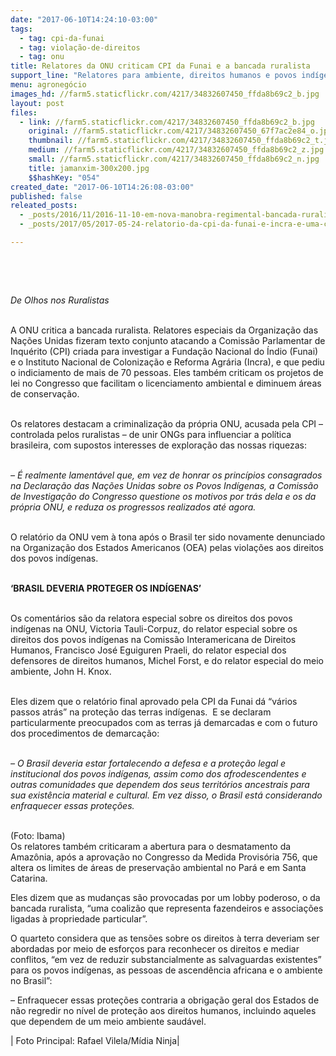 ```yaml
---
date: "2017-06-10T14:24:10-03:00"
tags:
  - tag: cpi-da-funai
  - tag: violação-de-direitos
  - tag: onu
title: Relatores da ONU criticam CPI da Funai e a bancada ruralista
support_line: "Relatores para ambiente, direitos humanos e povos indígenas lamentam criminalização da ONU no Congresso e projetos que facilitam licenciamento ambiental."
menu: agronegócio
images_hd: //farm5.staticflickr.com/4217/34832607450_ffda8b69c2_b.jpg
layout: post
files:
  - link: //farm5.staticflickr.com/4217/34832607450_ffda8b69c2_b.jpg
    original: //farm5.staticflickr.com/4217/34832607450_67f7ac2e84_o.jpg
    thumbnail: //farm5.staticflickr.com/4217/34832607450_ffda8b69c2_t.jpg
    medium: //farm5.staticflickr.com/4217/34832607450_ffda8b69c2_z.jpg
    small: //farm5.staticflickr.com/4217/34832607450_ffda8b69c2_n.jpg
    title: jamanxim-300x200.jpg
    $$hashKey: "054"
created_date: "2017-06-10T14:26:08-03:00"
published: false
releated_posts:
  - _posts/2016/11/2016-11-10-em-nova-manobra-regimental-bancada-ruralista-elege-presidente-da-cpi-incra-funai-2.md
  - _posts/2017/05/2017-05-24-relatorio-da-cpi-da-funai-e-incra-e-uma-compilacao-de-insanidades.md

---
```

<p>&nbsp;</p>

<p>&nbsp;</p>

<p><em>De Olhos nos Ruralistas&nbsp;</em></p>

<p><br />
A ONU critica a bancada ruralista. Relatores especiais da Organiza&ccedil;&atilde;o das Na&ccedil;&otilde;es Unidas fizeram texto conjunto atacando a Comiss&atilde;o Parlamentar de Inqu&eacute;rito (CPI) criada para investigar a Funda&ccedil;&atilde;o Nacional do &Iacute;ndio (Funai) e o Instituto Nacional de Coloniza&ccedil;&atilde;o e Reforma Agr&aacute;ria (Incra), e que pediu o indiciamento de mais de 70 pessoas. Eles tamb&eacute;m criticam os projetos de lei no Congresso que facilitam o licenciamento ambiental e diminuem &aacute;reas de conserva&ccedil;&atilde;o.</p>

<p><br />
Os relatores destacam a criminaliza&ccedil;&atilde;o da pr&oacute;pria ONU, acusada pela CPI &ndash; controlada pelos ruralistas &ndash; de unir ONGs para influenciar a pol&iacute;tica brasileira, com supostos interesses de explora&ccedil;&atilde;o das nossas riquezas:</p>

<p><br />
<em>&ndash; &Eacute; realmente lament&aacute;vel que, em vez de honrar os princ&iacute;pios consagrados na Declara&ccedil;&atilde;o das Na&ccedil;&otilde;es Unidas sobre os Povos Ind&iacute;genas, a Comiss&atilde;o de Investiga&ccedil;&atilde;o do Congresso questione os motivos por tr&aacute;s dela e os da pr&oacute;pria ONU, e reduza os progressos realizados at&eacute; agora.</em></p>

<p><br />
O relat&oacute;rio da ONU vem &agrave; tona ap&oacute;s o Brasil ter sido novamente denunciado na Organiza&ccedil;&atilde;o dos Estados Americanos (OEA) pelas viola&ccedil;&otilde;es aos direitos dos povos ind&iacute;genas.</p>

<p><br />
<strong>&lsquo;BRASIL DEVERIA PROTEGER OS IND&Iacute;GENAS&rsquo;</strong></p>

<p><br />
Os coment&aacute;rios s&atilde;o da relatora especial sobre os direitos dos povos ind&iacute;genas na ONU, Victoria Tauli-Corpuz, do relator especial sobre os direitos dos povos ind&iacute;genas na Comiss&atilde;o Interamericana de Direitos Humanos, Francisco Jos&eacute; Eguiguren Praeli, do relator especial dos defensores de direitos humanos, Michel Forst, e do relator especial do meio ambiente, John H. Knox.</p>

<p><br />
Eles dizem que o relat&oacute;rio final aprovado pela CPI da Funai d&aacute; &ldquo;v&aacute;rios passos atr&aacute;s&rdquo; na prote&ccedil;&atilde;o das terras ind&iacute;genas. &nbsp;E se declaram particularmente preocupados com as terras j&aacute; demarcadas e com o futuro dos procedimentos de demarca&ccedil;&atilde;o:</p>

<p><br />
<em>&ndash; O Brasil deveria estar fortalecendo a defesa e a prote&ccedil;&atilde;o legal e institucional dos povos ind&iacute;genas, assim como dos afrodescendentes e outras comunidades que dependem dos seus territ&oacute;rios ancestrais para sua exist&ecirc;ncia material e cultural. Em vez disso, o Brasil est&aacute; considerando enfraquecer essas prote&ccedil;&otilde;es.</em></p>

<p><br />
(Foto: Ibama)<br />
Os relatores tamb&eacute;m criticaram a abertura para o desmatamento da Amaz&ocirc;nia, ap&oacute;s a aprova&ccedil;&atilde;o no Congresso da Medida Provis&oacute;ria 756, que altera os limites de &aacute;reas de preserva&ccedil;&atilde;o ambiental no Par&aacute; e em Santa Catarina.</p>

<p>Eles dizem que as mudan&ccedil;as s&atilde;o provocadas por um lobby poderoso, o da bancada ruralista, &ldquo;uma coaliz&atilde;o que representa fazendeiros e associa&ccedil;&otilde;es ligadas &agrave; propriedade particular&rdquo;.</p>

<p>O quarteto considera que as tens&otilde;es sobre os direitos &agrave; terra deveriam ser abordadas por meio de esfor&ccedil;os para reconhecer os direitos e mediar conflitos, &ldquo;em vez de reduzir substancialmente as salvaguardas existentes&rdquo; para os povos ind&iacute;genas, as pessoas de ascend&ecirc;ncia africana e o ambiente no Brasil&rdquo;:</p>

<p>&ndash; Enfraquecer essas prote&ccedil;&otilde;es contraria a obriga&ccedil;&atilde;o geral dos Estados de n&atilde;o regredir no n&iacute;vel de prote&ccedil;&atilde;o aos direitos humanos, incluindo aqueles que dependem de um meio ambiente saud&aacute;vel.</p>

<p>| Foto Principal: Rafael Vilela/M&iacute;dia Ninja|</p>
